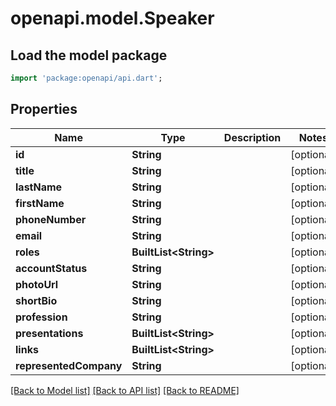 # openapi.model.Speaker

## Load the model package
```dart
import 'package:openapi/api.dart';
```

## Properties
Name | Type | Description | Notes
------------ | ------------- | ------------- | -------------
**id** | **String** |  | [optional] 
**title** | **String** |  | [optional] 
**lastName** | **String** |  | [optional] 
**firstName** | **String** |  | [optional] 
**phoneNumber** | **String** |  | [optional] 
**email** | **String** |  | [optional] 
**roles** | **BuiltList&lt;String&gt;** |  | [optional] 
**accountStatus** | **String** |  | [optional] 
**photoUrl** | **String** |  | [optional] 
**shortBio** | **String** |  | [optional] 
**profession** | **String** |  | [optional] 
**presentations** | **BuiltList&lt;String&gt;** |  | [optional] 
**links** | **BuiltList&lt;String&gt;** |  | [optional] 
**representedCompany** | **String** |  | [optional] 

[[Back to Model list]](../README.md#documentation-for-models) [[Back to API list]](../README.md#documentation-for-api-endpoints) [[Back to README]](../README.md)



